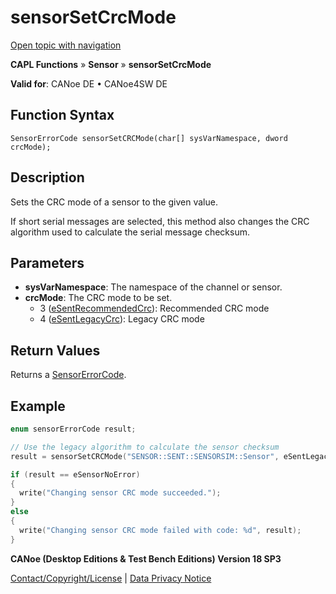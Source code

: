 # sensorSetCrcMode

[Open topic with navigation](../../../../../CANoeDEFamily.htm#Topics/CAPLFunctions/Sensor/Functions/CAPLfunctionSensorSetCrcMode.md)

**CAPL Functions** » **Sensor** » **sensorSetCrcMode**

**Valid for**: CANoe DE • CANoe4SW DE

## Function Syntax

```
SensorErrorCode sensorSetCRCMode(char[] sysVarNamespace, dword crcMode);
```

## Description

Sets the CRC mode of a sensor to the given value.

If short serial messages are selected, this method also changes the CRC algorithm used to calculate the serial message checksum.

## Parameters

- **sysVarNamespace**: The namespace of the channel or sensor.
- **crcMode**: The CRC mode to be set.
  - 3 ([eSentRecommendedCrc](../CAPLfunctionsSensorEnumeration.md)): Recommended CRC mode
  - 4 ([eSentLegacyCrc](../CAPLfunctionsSensorEnumeration.md)): Legacy CRC mode

## Return Values

Returns a [SensorErrorCode](../CAPLfunctionsSensorEnumeration.md).

## Example

```c
enum sensorErrorCode result;

// Use the legacy algorithm to calculate the sensor checksum
result = sensorSetCRCMode("SENSOR::SENT::SENSORSIM::Sensor", eSentLegacyCrc);

if (result == eSensorNoError)
{
  write("Changing sensor CRC mode succeeded.");
}
else
{
  write("Changing sensor CRC mode failed with code: %d", result);
}
```

**CANoe (Desktop Editions & Test Bench Editions) Version 18 SP3**

[Contact/Copyright/License](../../../Shared/ContactCopyrightLicense.md) | [Data Privacy Notice](https://www.vector.com/int/en/company/get-info/privacy-policy/)
